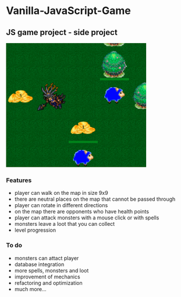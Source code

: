 # Vanilla-JavaScript-Game

## JS game project - side project

![Game Screen](/images/game-info.PNG)

### Features

* player can walk on the map in size 9x9
* there are neutral places on the map that cannot be passed through
* player can rotate in different directions
* on the map there are opponents who have health points
* player can attack monsters with a mouse click or with spells
* monsters leave a loot that you can collect
* level progression

### To do

* monsters can attact player
* database integration
* more spells, monsters and loot
* improvement of mechanics
* refactoring and optimization 
* much more...
